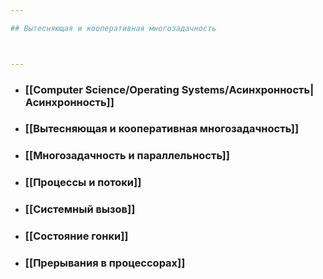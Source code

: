 ```yaml
---

## Вытесняющая и кооперативная многозадачность



---
```

- ### [[Computer Science/Operating Systems/Асинхронность|Асинхронность]]
- ### [[Вытесняющая и кооперативная многозадачность]]
- ### [[Многозадачность и параллельность]]
- ### [[Процессы и потоки]]
- ### [[Системный вызов]]
- ### [[Состояние гонки]]
- ### [[Прерывания в процессорах]]
